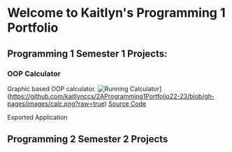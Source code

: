 # Welcome to Kaitlyn's Programming 1 Portfolio

## Programming 1 Semester 1 Projects: 

### OOP Calculator
Graphic based OOP calculator.
![Running Calculator]([)](https://github.com/kaitlynccs/2AProgramming1Portfolio22-23/blob/gh-pages/images/calc.png?raw=true)
[Source Code]()


Exported Application

## Programming 2 Semester 2 Projects
